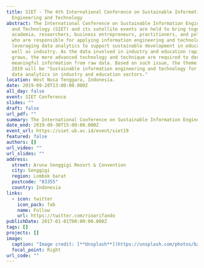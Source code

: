 ```yaml
---
title: SIET - The 4th International Conference on Sustainable Information
  Engineering and Technology
abstract: The International Conference on Sustainable Information Engineering
  and Technology (SIET) and its satellite events are held to bring together
  academia, researchers, business entrepreneurs, practitioners, and policymakers
  who are responsible for applying information engineering and technology by
  leveraging data analytics to support sustainable development in education as
  well as industry. As the data involved in industry and education rapidly
  grows, the more advanced technology and technique are required to derive
  meaningful information from raw data. Based on such issue, the theme for SIET
  2019 will be "Sustainable information engineering and technology for applied
  data analytics in industry and education sectors."
location: West Nusa Tenggara, Indonesia.
date: 2019-09-28T13:00:00.000Z
all_day: false
event: SIET Conference
slides: ""
draft: false
url_pdf: ""
summary: The International Conference on Sustainable Information Engineering and Technology (SIET)
date_end: 2019-09-30T15:00:00.000Z
event_url: https://siet.ub.ac.id/event/siet19
featured: false
authors: []
url_video: ""
url_slides: ""
address:
  street: Aruna Senggigi Resort & Convention
  city: Senggigi
  region: Lombok barat
  postcode: "83355"
  country: Indonesia
links:
  - icon: twitter
    icon_pack: fab
    name: Follow
    url: https://twitter.com/rioarifando
publishDate: 2017-01-01T00:00:00.000Z
tags: []
projects: []
image:
  caption: "Image credit: [**Unsplash**](https://unsplash.com/photos/bzdhc5b3Bxs)"
  focal_point: Right
url_code: ""
---
```

